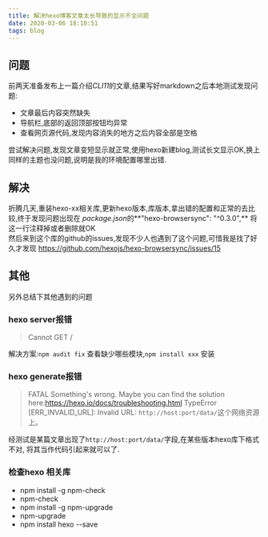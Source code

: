 ```yaml
---
title: 解决hexo博客文章太长导致的显示不全问题
date: 2020-03-06 18:10:51
tags: blog
---
```


## 问题

前两天准备发布上一篇介绍*CLI11*的文章,结果写好markdown之后本地测试发现问题:
* 文章最后内容突然缺失
* 导航栏,底部的返回顶部按钮均异常
* 查看网页源代码,发现内容消失的地方之后内容全部是空格

尝试解决问题,发现文章变短显示就正常,使用hexo新建blog,测试长文显示OK,换上同样的主题也没问题,说明是我的环境配置哪里出错.

## 解决

折腾几天,重装hexo-xx相关库,更新hexo版本,库版本,拿出错的配置和正常的去比较,终于发现问题出现在
*package.json*的**"hexo-browsersync": "^0.3.0",** 将这一行注释掉或者删除就OK  
然后来到这个库的github的issues,发现不少人也遇到了这个问题,可惜我是找了好久才发现
https://github.com/hexojs/hexo-browsersync/issues/15

## 其他

另外总结下其他遇到的问题

### hexo server报错
>Cannot GET /

解决方案:`npm audit fix` 查看缺少哪些模块,`npm install xxx` 安装

### hexo generate报错
>FATAL Something's wrong. Maybe you can find the solution here:https://hexo.io/docs/troubleshooting.html
>TypeError [ERR_INVALID_URL]: Invalid URL: `http://host:port/data/`这个网络资源上。

经测试是某篇文章出现了`http://host:port/data/`字段,在某些版本hexo库下格式不对,
将其当作代码引起来就可以了.

### 检查hexo 相关库
* npm install -g npm-check
* npm-check
* npm install -g npm-upgrade
* npm-upgrade
* npm install hexo --save

